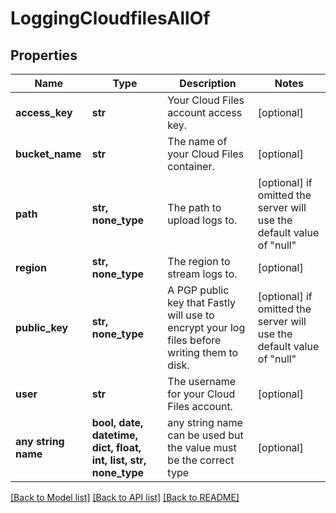 # LoggingCloudfilesAllOf


## Properties
Name | Type | Description | Notes
------------ | ------------- | ------------- | -------------
**access_key** | **str** | Your Cloud Files account access key. | [optional] 
**bucket_name** | **str** | The name of your Cloud Files container. | [optional] 
**path** | **str, none_type** | The path to upload logs to. | [optional]  if omitted the server will use the default value of "null"
**region** | **str, none_type** | The region to stream logs to. | [optional] 
**public_key** | **str, none_type** | A PGP public key that Fastly will use to encrypt your log files before writing them to disk. | [optional]  if omitted the server will use the default value of "null"
**user** | **str** | The username for your Cloud Files account. | [optional] 
**any string name** | **bool, date, datetime, dict, float, int, list, str, none_type** | any string name can be used but the value must be the correct type | [optional]

[[Back to Model list]](../README.md#documentation-for-models) [[Back to API list]](../README.md#documentation-for-api-endpoints) [[Back to README]](../README.md)


